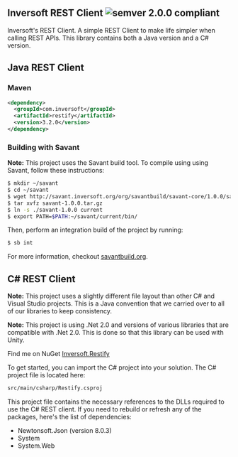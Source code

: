 ## Inversoft REST Client ![semver 2.0.0 compliant](http://img.shields.io/badge/semver-2.0.0-brightgreen.svg?style=flat-square)
Inversoft's REST Client. A simple REST Client to make life simpler when calling REST APIs. This library contains both a Java version and a C# version.

## Java REST Client

### Maven

```xml
<dependency>
  <groupId>com.inversoft</groupId>
  <artifactId>restify</artifactId>
  <version>3.2.0</version>
</dependency>
```

### Building with Savant

**Note:** This project uses the Savant build tool. To compile using using Savant, follow these instructions:

```bash
$ mkdir ~/savant
$ cd ~/savant
$ wget http://savant.inversoft.org/org/savantbuild/savant-core/1.0.0/savant-1.0.0.tar.gz
$ tar xvfz savant-1.0.0.tar.gz
$ ln -s ./savant-1.0.0 current
$ export PATH=$PATH:~/savant/current/bin/
```

Then, perform an integration build of the project by running:
```bash
$ sb int
```

For more information, checkout [savantbuild.org](http://savantbuild.org/).

## C# REST Client

**Note:** This project uses a slightly different file layout than other C# and Visual Studio projects. This is a Java convention that we carried over to all of our libraries to keep consistency.

**Note:** This project is using .Net 2.0 and versions of various libraries that are compatible with .Net 2.0. This is done so that this library can be used with Unity.

Find me on NuGet [Inversoft.Restify](https://www.nuget.org/packages/Inversoft.Restify/)

To get started, you can import the C# project into your solution. The C# project file is located here:

```bash
src/main/csharp/Restify.csproj
```

This project file contains the necessary references to the DLLs required to use the C# REST client. If you need to rebuild or refresh any of the packages, here's the list of dependencies:

* Newtonsoft.Json (version 8.0.3)
* System
* System.Web

